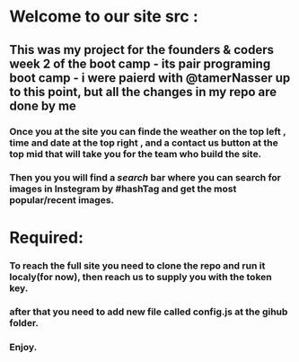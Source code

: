 # Welcome to our site src :

## This was my project for the founders & coders week 2 of the boot camp  - its pair programing boot camp - i were paierd with @tamerNasser up to this point, but all the changes in my repo are done by me 

### Once you at the site you can finde the weather on the top left , time and date at the top right , and a contact us button at the top mid that will take you for the team who build the site.

### Then you you will find a *search* bar where you can search for images in Instegram by #hashTag and get the most popular/recent images.  
# Required:
### To reach the full site you need to clone the repo and run it localy(for now), then reach us to supply you with the token key.
### after that you need to add new file called config.js at the gihub folder.
### Enjoy.

